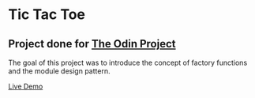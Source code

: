 # Tic Tac Toe
## Project done for [The Odin Project](https://www.theodinproject.com/paths/full-stack-javascript/courses/javascript/lessons/tic-tac-toe)

The goal of this project was to introduce the concept of factory functions and the module design pattern.

[Live Demo](https://gonzalopiombi.github.io/tic-tac-toe/)
